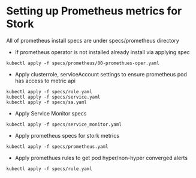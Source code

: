 # Setting up Prometheus metrics for Stork
All of prometheus install specs are under specs/prometheus directory
* If prometheus operator is not installed already install via applying spec
```
kubectl apply -f specs/prometheus/00-promethues-oper.yaml
```
* Apply clusterrole, serviceAccount settings to ensure prometheus pod has access to metric api
```
kubectl apply -f specs/role.yaml
kubectl apply -f specs/service.yaml
kubectl apply -f specs/sa.yaml
```
* Apply Service Monitor specs
```
kubectl apply -f specs/service_monitor.yaml
```
* Apply prometheus specs for stork metrics
```
kubectl apply -f specs/prometheus.yaml
```

* Apply promethues rules to get pod hyper/non-hyper converged alerts
```
kubectl apply -f specs/rule.yaml
```